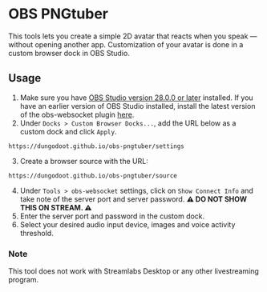 
# OBS PNGtuber
This tools lets you create a simple 2D avatar that reacts when you speak — without opening another app. Customization of your avatar is done in a custom browser dock in OBS Studio.

## Usage
1. Make sure you have [OBS Studio version 28.0.0 or later](https://obsproject.com/download) installed. If you have an earlier version of OBS Studio installed, install the latest version of the obs-websocket plugin [here](https://github.com/obsproject/obs-websocket/releases/).
2. Under `Docks > Custom Browser Docks...`, add the URL below as a custom dock and click `Apply`.
```
https://dungodoot.github.io/obs-pngtuber/settings
```
3. Create a browser source with the URL:
```
https://dungodoot.github.io/obs-pngtuber/source
```
4. Under `Tools > obs-websocket` settings, click on `Show Connect Info` and take note of the server port and server password. **:warning: DO NOT SHOW THIS ON STREAM. :warning:**
5. Enter the server port and password in the custom dock.
6. Select your desired audio input device, images and voice activity threshold.

### Note
This tool does not work with Streamlabs Desktop or any other livestreaming program.
